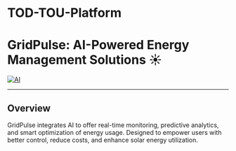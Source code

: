 # TOD-TOU-Platform
# GridPulse: AI-Powered Energy Management Solutions ☀️


[![AI](https://img.shields.io/badge/AI-Driven-blue)](https://aws.amazon.com/machine-learning/)  
 

---

## Overview  

GridPulse integrates  AI to offer real-time monitoring, predictive analytics, and smart optimization of energy usage. Designed to empower users with better control, reduce costs, and enhance solar energy utilization.  
